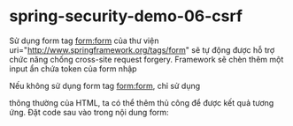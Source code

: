 # spring-security-demo-06-csrf

  Sử dụng form tag <form:form> của thư viện uri="http://www.springframework.org/tags/form"  sẽ tự động được hỗ trợ chức năng chống cross-site request forgery. Framework sẽ chèn thêm một input ẩn chứa token của form nhập
	<input type="hidden" name="_csrf" value="818fbbf4-52fb-4692-a7db-93eca64f2391">

  Nếu không sử dụng form tag <form:form>, chỉ sử dụng <form> thông thường của HTML, ta có thể thêm thủ công để được kết quả tương ứng. Đặt code sau vào trong nội dung form:
	<!--  I'm manually adding tokens -->
	<input type="hidden"	name="${_csrf.parameterName}" 	value="${_csrf.token }"/>
